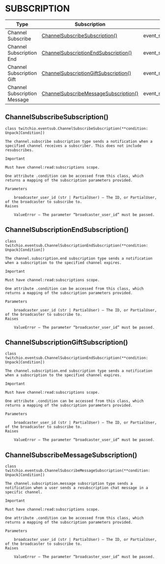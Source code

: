 # SUBSCRIPTION

| Type                         | Subscription                                                                  | Event                        | Payload                    |
| ---------------------------- | ----------------------------------------------------------------------------- | ---------------------------- | -------------------------- |
| Channel Subscribe            | [ChannelSubscribeSubscription()](#channelsubscribesubscription)               | event_subscription()         | ChannelSubscribe           |
| Channel Subscription End     | [ChannelSubscriptionEndSubscription()](#channelsubscriptionendsubscription)   | event_subscription_end()     | ChannelSubscriptionEnd     |
| Channel Subscription Gift    | [ChannelSubscriptionGiftSubscription()](#channelsubscriptiongiftsubscription) | event_subscription_gift()    | ChannelSubscriptionGift    |
| Channel Subscription Message | [ChannelSubscribeMessageSubscription()](#channelsubscribemessagesubscription) | event_subscription_message() | ChannelSubscriptionMessage |

## ChannelSubscribeSubscription()

`class twitchio.eventsub.ChannelSubscribeSubscription(**condition: Unpack[Condition])`

    The channel.subscribe subscription type sends a notification when a specified channel receives a subscriber. This does not include resubscribes.

    Important

    Must have channel:read:subscriptions scope.

    One attribute .condition can be accessed from this class, which returns a mapping of the subscription parameters provided.

    Parameters

        broadcaster_user_id (str | PartialUser) – The ID, or PartialUser, of the broadcaster to subscribe to.
    Raises

        ValueError – The parameter “broadcaster_user_id” must be passed.

## ChannelSubscriptionEndSubscription()

`class twitchio.eventsub.ChannelSubscriptionEndSubscription(**condition: Unpack[Condition])`

    The channel.subscription.end subscription type sends a notification when a subscription to the specified channel expires.

    Important

    Must have channel:read:subscriptions scope.

    One attribute .condition can be accessed from this class, which returns a mapping of the subscription parameters provided.

    Parameters

        broadcaster_user_id (str | PartialUser) – The ID, or PartialUser, of the broadcaster to subscribe to.
    Raises

        ValueError – The parameter “broadcaster_user_id” must be passed.

## ChannelSubscriptionGiftSubscription()

`class twitchio.eventsub.ChannelSubscriptionEndSubscription(**condition: Unpack[Condition])`

    The channel.subscription.end subscription type sends a notification when a subscription to the specified channel expires.

    Important

    Must have channel:read:subscriptions scope.

    One attribute .condition can be accessed from this class, which returns a mapping of the subscription parameters provided.

    Parameters

        broadcaster_user_id (str | PartialUser) – The ID, or PartialUser, of the broadcaster to subscribe to.
    Raises

        ValueError – The parameter “broadcaster_user_id” must be passed.

## ChannelSubscribeMessageSubscription()

`class twitchio.eventsub.ChannelSubscribeMessageSubscription(**condition: Unpack[Condition])`

    The channel.subscription.message subscription type sends a notification when a user sends a resubscription chat message in a specific channel.

    Important

    Must have channel:read:subscriptions scope.

    One attribute .condition can be accessed from this class, which returns a mapping of the subscription parameters provided.

    Parameters

        broadcaster_user_id (str | PartialUser) – The ID, or PartialUser, of the broadcaster to subscribe to.
    Raises

        ValueError – The parameter “broadcaster_user_id” must be passed.
